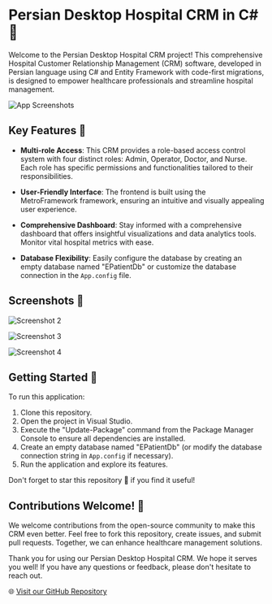 # Persian Desktop Hospital CRM in C# 🏥

Welcome to the Persian Desktop Hospital CRM project! This comprehensive Hospital Customer Relationship Management (CRM) software, developed in Persian language using C# and Entity Framework with code-first migrations, is designed to empower healthcare professionals and streamline hospital management.

![App Screenshots](https://raw.githubusercontent.com/mohamadsaleh82/Desktop-Hospital-CRM-in-C-Sharp-with-WinForms/master/Demo/1.jpg)

## Key Features 🚀

- **Multi-role Access**: This CRM provides a role-based access control system with four distinct roles: Admin, Operator, Doctor, and Nurse. Each role has specific permissions and functionalities tailored to their responsibilities.

- **User-Friendly Interface**: The frontend is built using the MetroFramework framework, ensuring an intuitive and visually appealing user experience.

- **Comprehensive Dashboard**: Stay informed with a comprehensive dashboard that offers insightful visualizations and data analytics tools. Monitor vital hospital metrics with ease.

- **Database Flexibility**: Easily configure the database by creating an empty database named "EPatientDb" or customize the database connection in the `App.config` file.

## Screenshots 📸

![Screenshot 2](https://raw.githubusercontent.com/mohamadsaleh82/Desktop-Hospital-CRM-in-C-Sharp-with-WinForms/master/Demo/2.jpg)

![Screenshot 3](https://raw.githubusercontent.com/mohamadsaleh82/Desktop-Hospital-CRM-in-C-Sharp-with-WinForms/master/Demo/3.jpg)

![Screenshot 4](https://raw.githubusercontent.com/mohamadsaleh82/Desktop-Hospital-CRM-in-C-Sharp-with-WinForms/master/Demo/4.jpg)

## Getting Started 🚀

To run this application:

1. Clone this repository.
2. Open the project in Visual Studio.
3. Execute the "Update-Package" command from the Package Manager Console to ensure all dependencies are installed.
4. Create an empty database named "EPatientDb" (or modify the database connection string in `App.config` if necessary).
5. Run the application and explore its features.

Don't forget to star this repository 🌟 if you find it useful!

## Contributions Welcome! 🙌

We welcome contributions from the open-source community to make this CRM even better. Feel free to fork this repository, create issues, and submit pull requests. Together, we can enhance healthcare management solutions.

Thank you for using our Persian Desktop Hospital CRM. We hope it serves you well! If you have any questions or feedback, please don't hesitate to reach out.

🌐 [Visit our GitHub Repository](https://github.com/mohamadsaleh82/Desktop-Hospital-CRM-in-C-Sharp-with-WinForms)

